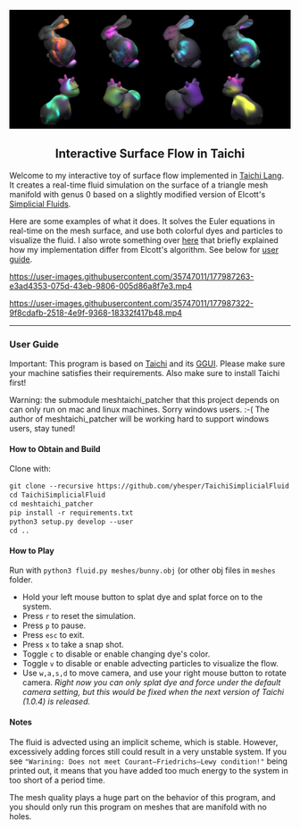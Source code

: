 <p align="center">
 <img width=700px src="media/teaser.jpeg" alt="Project logo">
</p>
<h2 align="center">Interactive Surface Flow in Taichi</h2>

 Welcome to my interactive toy of surface flow implemented in [Taichi Lang](https://github.com/taichi-dev/taichi). It creates a real-time fluid simulation on the surface of a triangle mesh manifold with genus 0 based on a slightly modified version of Elcott's [Simplicial Fluids](http://www.geometry.caltech.edu/pubs/ETKSD07.pdf). 

Here are some examples of what it does. It solves the Euler equations in real-time on the mesh surface, and use both colorful dyes and particles to visualize the fluid. I also wrote something over [here](https://yhesper.github.io/projects/2_project_simpfluid/) that briefly explained how my implementation differ from Elcott's algorithm. See below for [user guide](#user-guide). 




https://user-images.githubusercontent.com/35747011/177987263-e3ad4353-075d-43eb-9806-005d86a8f7e3.mp4






https://user-images.githubusercontent.com/35747011/177987322-9f8cdafb-2518-4e9f-9368-18332f417b48.mp4






---

### User Guide

Important: This program is based on [Taichi](https://docs.taichi.graphics/docs/) and its [GGUI](https://docs.taichi-lang.org/docs/ggui). Please make sure your machine satisfies their requirements. Also make sure to install Taichi first!

Warning: the submodule meshtaichi_patcher that this project depends on can only run on mac and linux machines. Sorry windows users. :-( The author of meshtaichi_patcher will be working hard to support windows users, stay tuned!

#### How to Obtain and Build

Clone with:

```
git clone --recursive https://github.com/yhesper/TaichiSimplicialFluid
cd TaichiSimplicialFluid
cd meshtaichi_patcher
pip install -r requirements.txt
python3 setup.py develop --user
cd ..
```


#### How to Play

Run with ```python3 fluid.py meshes/bunny.obj``` (or other obj files in ```meshes``` folder.

* Hold your left mouse button to splat dye and splat force on to the system. 
* Press ```r``` to reset the simulation.
* Press ```p``` to pause.
* Press ```esc``` to exit.
* Press ```x``` to take a snap shot.
* Toggle ```c``` to disable or enable changing dye's color.
* Toggle ```v``` to disable or enable advecting particles to visualize the flow.
* Use ```w,a,s,d``` to move camera, and use your right mouse button to rotate camera. _Right now you can only splat dye and force under the default camera setting, but this would be fixed when the next version of Taichi (1.0.4) is released._


#### Notes

The fluid is advected using an implicit scheme, which is stable. However, excessively adding forces still could result in a very unstable system. If you see ```"Warining: Does not meet Courant–Friedrichs–Lewy condition!"``` being printed out, it means that you have added too much energy to the system  in too short of a period time.

The mesh quality plays a huge part on the behavior of this program, and you should only run this program on meshes that are manifold with no holes. 
